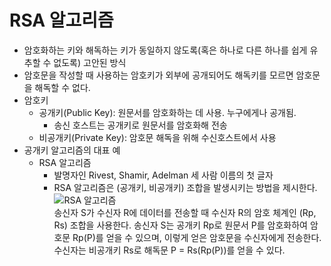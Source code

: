 # RSA 알고리즘  
- 암호화하는 키와 해독하는 키가 동일하지 않도록(혹은 하나로 다른 하나를 쉽게 유추할 수 없도록) 고안된 방식  
- 암호문을 작성할 때 사용하는 암호키가 외부에 공개되어도 해독키를 모르면 암호문을 해독할 수 없다.  
- 암호키  
  - 공개키(Public Key): 원문서를 암호화하는 데 사용. 누구에게나 공개됨.  
    - 송신 호스트는 공개키로 원문서를 암호화해 전송  
  - 비공개키(Private Key): 암호문 해독을 위해 수신호스트에서 사용  
- 공개키 알고리즘의 대표 예  
  - RSA 알고리즘  
    - 발명자인 Rivest, Shamir, Adelman 세 사람 이름의 첫 글자  
    -  RSA 알고리즘은 (공개키, 비공개키) 조합을 발생시키는 방법을 제시한다.
  ![RSA 알고리즘](http://dbscthumb.phinf.naver.net/3578_000_1/20141023224556548_YM7XGZLIK.jpg/ka8_184_i1.jpg?type=w530_fst&wm=N)  
  송신자 S가 수신자 R에 데이터를 전송할 때 수신자 R의 암호 체계인 (Rp, Rs) 조합을 사용한다. 송신자 S는 공개키 Rp로 원문서 P를 암호화하여 암호문 Rp(P)를 얻을 수 있으며, 이렇게 얻은 암호문을 수신자에게 전송한다. 수신자는 비공개키 Rs로 해독문 P = Rs(Rp(P))를 얻을 수 있다.  
  
